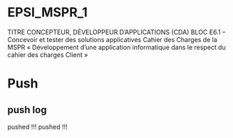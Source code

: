 # EPSI_MSPR_1
TITRE CONCEPTEUR, DÉVELOPPEUR D’APPLICATIONS (CDA) BLOC E6.1 – Concevoir et tester des solutions applicatives Cahier des Charges de la MSPR « Développement d’une application informatique dans le respect du cahier des charges Client »

# Push
## push log
pushed !!!
pushed !!!
